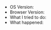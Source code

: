 <!--

If you're opening an issue and you have a little bit of time, please take a glance at the [troubleshooting guide](https://github.com/glacambre/firenvim/blob/master/TROUBLESHOOTING.md).

If you're opening a feature request, feel free to ggdG ;)

-->

- OS Version:
- Browser Version:
- What I tried to do:
- What happened:
